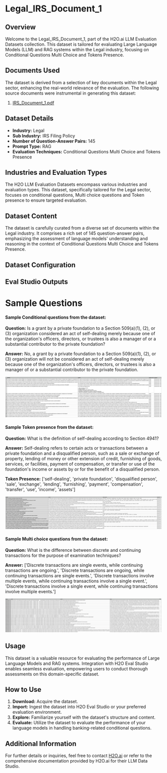 # Legal_IRS_Document_1

## Overview
Welcome to the Legal_IRS_Document_1, part of the H2O.ai LLM Evaluation Datasets collection. This dataset is tailored for evaluating Large Language Models (LLM) and RAG systems within the Legal industry, focusing on Conditional Questions Multi Choice and Tokens Presence.

## Documents Used
The dataset is derived from a selection of key documents within the Legal sector, enhancing the real-world relevance of the evaluation. The following source documents were instrumental in generating this dataset:
1. [IRS_Document_1.pdf](https://github.com/h2oai/h2o-evals/blob/main/catalog/Legal_IRS_Document_1/used_documents/IRS_Document_1.pdf)

## Dataset Details
- **Industry:** Legal
- **Sub Industry:** IRS Filing Policy
- **Number of Question-Answer Pairs:** 145
- **Prompt Type:** RAG
- **Evaluation Techniques:** Conditional Questions Multi Choice and Tokens Presence

## Industries and Evaluation Types
The H2O LLM Evaluation Datasets encompass various industries and evaluation types. This dataset, specifically tailored for the Legal sector, focuses on conditional questions, Multi choice questions and Token presence to ensure targeted evaluation.

## Dataset Content
The dataset is carefully curated from a diverse set of documents within the Legal industry. It comprises a rich set of 145 question-answer pairs, emphasizing the assessment of language models' understanding and reasoning in the context of Conditional Questions Multi Choice and Tokens Presence.

## Dataset Configuration

## Eval Studio Outputs

# Sample Questions

#### Sample Conditional questions from the dataset:

**Question:** Is a grant by a private foundation to a Section 509(a)(1), (2), or (3) organization considered an act of self-dealing merely because one of the organization's officers, directors, or trustees is also a manager of or a substantial contributor to the private foundation?

**Answer:** No, a grant by a private foundation to a Section 509(a)(1), (2), or (3) organization will not be considered an act of self-dealing merely because one of the organization's officers, directors, or trustees is also a manager of or a substantial contributor to the private foundation.

![conditional_question_image](https://github.com/h2oai/h2o-evals/blob/main/catalog/Legal_IRS_Document_1/screenshots/question_type.png)

#### Sample Token presence from the dataset:

**Question:** What is the definition of self-dealing according to Section 4941?

**Answer:** Self-dealing refers to certain acts or transactions between a private foundation and a disqualified person, such as a sale or exchange of property, lending of money or other extension of credit, furnishing of goods, services, or facilities, payment of compensation, or transfer or use of the foundation's income or assets by or for the benefit of a disqualified person.

**Token Presence:** ['self-dealing', 'private foundation', 'disqualified person', 'sale', 'exchange', 'lending', 'furnishing', 'payment', 'compensation', 'transfer', 'use', 'income', 'assets']

![token_presence_image](https://github.com/h2oai/h2o-evals/blob/main/catalog/Legal_IRS_Document_1/screenshots/tokens_present.png)

#### Sample Multi choice questions from the dataset:

**Question:** What is the difference between discrete and continuing transactions for the purpose of examination techniques?

**Answer:** ['Discrete transactions are single events, while continuing transactions are ongoing.', 'Discrete transactions are ongoing, while continuing transactions are single events.', 'Discrete transactions involve multiple events, while continuing transactions involve a single event.', 'Discrete transactions involve a single event, while continuing transactions involve multiple events.']

![multi_choice_question_image](https://github.com/h2oai/h2o-evals/blob/main/catalog/Legal_IRS_Document_1/screenshots/multi_choice.png)

## Usage

This dataset is a valuable resource for evaluating the performance of Large Language Models and RAG systems. Integration with H2O Eval Studio enables seamless evaluation, empowering users to conduct thorough assessments on this domain-specific dataset.

## How to Use

1. **Download:** Acquire the dataset.
2. **Import:** Ingest the dataset into H2O Eval Studio or your preferred evaluation environment.
3. **Explore:** Familiarize yourself with the dataset's structure and content.
4. **Evaluate:** Utilize the dataset to evaluate the performance of your language models in handling banking-related conditional questions.

## Additional Information

For further details or inquiries, feel free to contact [H2O.ai](https://www.h2o.ai/) or refer to the comprehensive documentation provided by H2O.ai for their LLM Data Studio.

